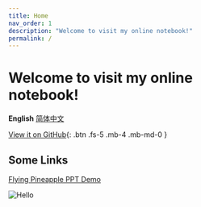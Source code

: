 ```yaml
---
title: Home
nav_order: 1
description: "Welcome to visit my online notebook!"
permalink: /
---
```

<script type="text/javascript">
    (function(c,l,a,r,i,t,y){
        c[a]=c[a]||function(){(c[a].q=c[a].q||[]).push(arguments)};
        t=l.createElement(r);t.async=1;t.src="https://www.clarity.ms/tag/"+i;
        y=l.getElementsByTagName(r)[0];y.parentNode.insertBefore(t,y);
    })(window, document, "clarity", "script", "bb27tb3p62");
</script>

# Welcome to visit my online notebook!

**English** [简体中文](https://amazingkenneth.github.io/docs/zh-cn)

[View it on GitHub](https://github.com/Amazingkenneth/amazingkenneth.github.io){: .btn .fs-5 .mb-4 .mb-md-0 }

## Some Links
[Flying Pineapple PPT Demo](https://view.officeapps.live.com/op/view.aspx?src=https%3A%2F%2Famazingkenneth.github.io%2Fdl%2Fflyingpineapple-v3.pptx&wdOrigin=BROWSELINK)

![Hello](https://amazingkenneth.github.io/images/hello.gif)